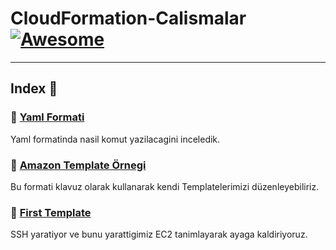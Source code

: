 CloudFormation-Calismalar [![Awesome](https://cdn.rawgit.com/sindresorhus/awesome/d7305f38d29fed78fa85652e3a63e154dd8e8829/media/badge.svg)](https://github.com/sindresorhus/awesome)
===============
<hr>

## Index 📜

### 🔖 [Yaml Formati](https://github.com/latifyildirim/CloudFormation-Calismalar/blob/main/example-yaml.yaml)

Yaml formatinda nasil komut yazilacagini inceledik. 

### 🔖 [Amazon Template Örnegi](https://github.com/latifyildirim/CloudFormation-Calismalar/blob/main/amazon-ornek.yaml)

Bu formati klavuz olarak kullanarak kendi Templatelerimizi düzenleyebiliriz. 
### 🔖 [First Template](https://github.com/latifyildirim/CloudFormation-Calismalar/blob/main/first-temp.yaml)

SSH yaratiyor ve bunu yarattigimiz EC2 tanimlayarak ayaga kaldiriyoruz. 